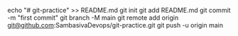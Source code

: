 echo "# git-practice" >> README.md
git init
git add README.md
git commit -m "first commit"
git branch -M main
git remote add origin git@github.com:SambasivaDevops/git-practice.git
git push -u origin main
